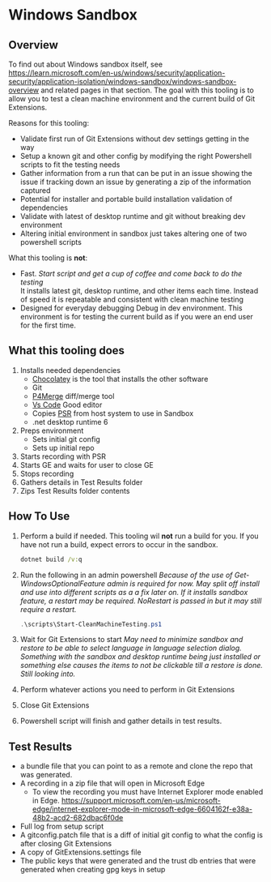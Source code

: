 # Windows Sandbox

## Overview

To find out about Windows sandbox itself, see <https://learn.microsoft.com/en-us/windows/security/application-security/application-isolation/windows-sandbox/windows-sandbox-overview> and related pages in that section.  The goal with this tooling is to allow you to test a clean machine environment and the current build of Git Extensions.

Reasons for this tooling:

- Validate first run of Git Extensions without dev settings getting in the way
- Setup a known git and other config by modifying the right Powershell scripts to fit the testing needs
- Gather information from a run that can be put in an issue showing the issue if tracking down an issue by generating a zip of the information captured
- Potential for installer and portable build installation validation of dependencies
- Validate with latest of desktop runtime and git without breaking dev environment
- Altering initial environment in sandbox just takes altering one of two powershell scripts

What this tooling is **not**:

- Fast.  *Start script and get a cup of coffee and come back to do the testing*  
It installs latest git, desktop runtime, and other items each time.  Instead of speed it is repeatable and consistent with clean machine testing
- Designed for everyday debugging
Debug in dev environment.  This environment is for testing the current build as if you were an end user for the first time.

## What this tooling does

1. Installs needed dependencies
    - [Chocolatey](https://chocolatey.org/how-chocolatey-works) is the tool that installs the other software
    - Git
    - [P4Merge](https://www.perforce.com/products/helix-core-apps/merge-diff-tool-p4merge) diff/merge tool
    - [Vs Code](https://code.visualstudio.com/) Good editor
    - Copies [PSR](https://support.microsoft.com/en-us/windows/record-steps-to-reproduce-a-problem-46582a9b-620f-2e36-00c9-04e25d784e47) from host system to use in Sandbox
    - .net desktop runtime 6
1. Preps environment
    - Sets initial git config
    - Sets up initial repo
1. Starts recording with PSR
1. Starts GE and waits for user to close GE
1. Stops recording
1. Gathers details in Test Results folder
1. Zips Test Results folder contents

## How To Use

1. Perform a build if needed.  This tooling wil **not** run a build for you.  If you have not run a build, expect errors to occur in the sandbox.

    ```cmd
    dotnet build /v:q
    ```

1. Run the following in an admin powershell 
*Because of the use of Get-WindowsOptionalFeature admin is required for now. May split off install and use into different scripts as a a fix later on.  If it installs sandbox feature, a restart may be required.  NoRestart is passed in but it may still require a restart.*

    ```powershell
    .\scripts\Start-CleanMachineTesting.ps1
    ```

1. Wait for Git Extensions to start
*May need to minimize sandbox and restore to be able to select language in language selection dialog.  Something with the sandbox and desktop runtime being just installed or something else causes the items to not be clickable till a restore is done.  Still looking into.*
1. Perform whatever actions you need to perform in Git Extensions
1. Close Git Extensions
1. Powershell script will finish and gather details in test results.

## Test Results

- a bundle file that you can point to as a remote and clone the repo that was generated.
- A recording in a zip file that will open in Microsoft Edge
  - To view the recording you must have Internet Explorer mode enabled in Edge.  <https://support.microsoft.com/en-us/microsoft-edge/internet-explorer-mode-in-microsoft-edge-6604162f-e38a-48b2-acd2-682dbac6f0de>
- Full log from setup script
- A gitconfig.patch file that is a diff of initial git config to what the config is after closing Git Extensions
- A copy of GitExtensions.settings file
- The public keys that were generated and the trust db entries that were generated when creating gpg keys in setup